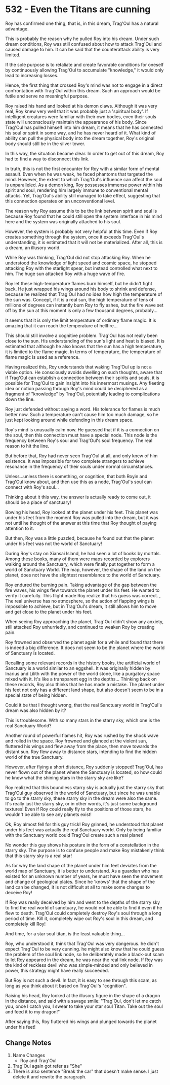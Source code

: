 # 532 - Even the Titans are cunning

Roy has confirmed one thing, that is, in this dream, Trag'Oul has a natural advantage.

This is probably the reason why he pulled Roy into his dream. Under such dream conditions, Roy was still confused about how to attack Trag'Oul and caused damage to him. It can be said that the counterattack ability is very limited.

If the sole purpose is to retaliate and create favorable conditions for oneself by continuously allowing Trag'Oul to accumulate "knowledge," it would only lead to increasing losses.

Hence, the first thing that crossed Roy's mind was not to engage in a direct confrontation with Trag'Oul within this dream. Such an approach would be futile and serve no meaningful purpose.

Roy raised his hand and looked at his demon claws. Although it was very real, Roy knew very well that it was probably just a 'spiritual body'. If intelligent creatures were familiar with their own bodies, even their souls state will unconsciously maintain the appearance of his body. Since Trag'Oul has pulled himself into him dream, it means that he has connected his soul or spirit in some way, and he has never heard of it. What kind of ability can pull the physical body into the dream together, Roy's original body should still be in the silver tower.

In this way, the situation became clear. In order to get out of this dream, Roy had to find a way to disconnect this link.

In truth, this is not the first encounter for Roy with a similar form of mental assault. Even when he was weak, he faced phantoms that targeted the mind. However, the extent to which Trag'Oul's influence can affect the soul is unparalleled. As a demon king, Roy possesses immense power within his spirit and soul, rendering him largely immune to conventional mental attacks. Yet, Trag'Oul's ability still managed to take effect, suggesting that this connection operates on an unconventional level.

The reason why Roy assume this to be the link between spirit and soul is because Roy found that he could still open the system interface in his mind here and the system was originally attached to his soul.

However, the system is probably not very helpful at this time. Even if Roy creates something through the system, once it exceeds Trag'Oul's understanding, it is estimated that it will not be materialized. After all, this is a dream, an illusory world.

While Roy was thinking, Trag'Oul did not stop attacking Roy. When he understood the knowledge of light speed and cosmic space, he stopped attacking Roy with the starlight spear, but instead controlled what next to him. The huge sun attacked Roy with a huge wave of fire.

Roy let these high-temperature flames burn himself, but he didn't fight back. He just wrapped his wings around his body to shrink and defense, because he realized that Trag'Oul had no idea how high the temperature of the sun was. Concept, if it is a real sun, the high temperature of tens of millions of degrees can instantly burn Roy to fly ashes, but the fire wave set off by the sun at this moment is only a few thousand degrees, probably...

It seems that it is only the limit temperature of ordinary flame magic. It is amazing that it can reach the temperature of hellfire...

This should still involve a cognitive problem. Trag'Oul has not really been close to the sun. His understanding of the sun's light and heat is biased. It is estimated that although he also knows that the sun has a high temperature, it is limited to the flame magic. In terms of temperature, the temperature of flame magic is used as a reference.

Having realized this, Roy understands that waking Trag'Oul up is not a viable option. He consciously avoids dwelling on such thoughts, aware that if Trag'Oul can establish a connection between their spirits and souls, it is possible for Trag'Oul to gain insight into his innermost musings. Any fleeting idea or notion passing through Roy's mind could be deciphered as a fragment of "knowledge" by Trag'Oul, potentially leading to complications down the line.

Roy just defended without saying a word. His tolerance for flames is much better now. Such a temperature can't cause him too much damage, so he just kept looking around while defending in this dream space.

Roy's mind is unusually calm now. He guessed that if it is a connection on the soul, then this connection must have a special node. This node is the frequency between Roy's soul and Trag'Oul's soul frequency. The real reason to hit the line.

But before that, Roy had never seen Trag'Oul at all, and only knew of him existence. It was impossible for two complete strangers to achieve resonance in the frequency of their souls under normal circumstances.

Unless...unless there is something, or cognition, that both Royin and Trag'Oul know about, and then use this as a node, Trag'Oul's soul can connect with Roy's soul...

Thinking about it this way, the answer is actually ready to come out, it should be a place of sanctuary!

Bowing his head, Roy looked at the planet under his feet. This planet was under his feet from the moment Roy was pulled into the dream, but it was not until he thought of the answer at this time that Roy thought of paying attention to it.

But then, Roy was a little puzzled, because he found out that the planet under his feet was not the world of Sanctuary!

During Roy's stay on Xiansai Island, he had seen a lot of books by mortals. Among these books, many of them were maps recorded by explorers walking around the Sanctuary, which were finally put together to form a world of Sanctuary World. The map, however, the shape of the land on the planet, does not have the slightest resemblance to the world of Sanctuary.

Roy endured the burning pain. Taking advantage of the gap between the fire waves, his wings flew towards the planet under his feet. He wanted to verify it carefully. This flight made Roy realize that his guess was correct. , The real universe has no atmosphere, so the action of flapping wings is impossible to achieve, but in Trag'Oul's dream, it still allows him to move and get close to the planet under his feet.

When seeing Roy approaching the planet, Trag'Oul didn't show any anxiety, still attacked Roy unhurriedly, and continued to weaken Roy by creating pain.

Roy frowned and observed the planet again for a while and found that there is indeed a big difference. It does not seem to be the planet where the world of Sanctuary is located.

Recalling some relevant records in the history books, the artificial world of Sanctuary is a world similar to an eggshell. It was originally hidden by Inarius and Lilith with the power of the world stone, like a purgatory space mixed with it. It's like a transparent egg in the depths... Thinking back on these records, Roy also thinks that he has made a mistake. The planet under his feet not only has a different land shape, but also doesn't seem to be in a special state of being hidden.

Could it be that I thought wrong, that the real Sanctuary world in Trag'Oul's dream was also hidden by it?

This is troublesome. With so many stars in the starry sky, which one is the real Sanctuary World?

Another round of powerful flames hit, Roy was rushed by the shock wave and rolled in the space. Roy frowned and glanced at the violent sun, fluttered his wings and flew away from the place,  then move towards the distant sun. Roy flew away to distance stars, intending to find the hidden world of the true Sanctuary.

However, after flying a short distance, Roy suddenly stopped! Trag'Oul, has never flown out of the planet where the Sanctuary is located, so how could he know what the shining stars in the starry sky are like?

Roy realized that this boundless starry sky is actually just the starry sky that Trag'Oul guy observed in the world of Sanctuary, but since he was unable to go to the starry sky, these starry sky in the dream were also the same. It's really just the starry sky, or in other words, it's just some background textures! Even if Roy could really fly to the positions of those stars, he wouldn't be able to see any planets exist!

Ok, Roy almost fell for this guy trick! Roy grinned, he understood that planet under his feet was actually the real Sanctuary world. Only by being familiar with the Sanctuary world could Trag'Oul create such a real planet!

No wonder this guy shows his posture in the form of a constellation in the starry sky. The purpose is to confuse people and make Roy mistakenly think that this starry sky is a real star!

As for why the land shape of the planet under him feet deviates from the world map of Sanctuary, it is better to understand. As a guardian who has existed for an unknown number of years, he must have seen the movement and change of geological plates. Since he 'knows' that the shape of the land can be changed, it is not difficult at all to make some changes to deceive Roy!

If Roy was really deceived by him and went to the depths of the starry sky to find the real world of sanctuary, he would not be able to find it even if he flew to death. Trag'Oul could completely destroy Roy's soul through a long period of time. Kill it, completely wipe out Roy's soul in this dream, and completely kill Roy!

And time, for a star soul titan, is the least valuable thing...

Roy, who understood it, think that Trag'Oul was very dangerous. he didn't expect Trag'Oul to be very cunning. he might also know that he could guess the problem of the soul link node, so he deliberately made a black-out scam to let Roy appeared in the dream, he was near the real link node. If Roy was the kind of reckless devil who was simple-minded and only believed in power, this strategy might have really succeeded.

But Roy is not such a devil. In fact, it is easy to see through this scam, as long as you think about it based on Trag'Oul's "cognition".

Raising his head, Roy looked at the illusory figure in the shape of a dragon in the distance, and said with a savage smile: "Trag'Oul, don't let me catch you, once I catch you, I swear to take your star soul Titan. Take out the soul and feed it to my dragon!"

After saying this, Roy fluttered his wings and plunged towards the planet under his feet!

## Change Notes

1. Name Changes
   - Roy and Trag'Oul
2. Trag'Oul again got refer as "She"
3. There is also sentence "Break the car" that doesn't make sense. I just delete it and rewrite the paragraph.
